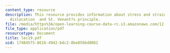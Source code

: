 ```yaml
---
content_type: resource
description: This resource provides information about stress and strain from a screw
  dislocation  and St. Venant?s principle.
file: /media/https%3A/open-learning-course-data-rc.s3.amazonaws.com/12-005-applications-of-continuum-mechanics-to-earth-atmospheric-and-planetary-sciences-spring-2006/174845f586164942bdc28be856bd8061_lec19.pdf
file_type: application/pdf
resourcetype: Document
title: lec19.pdf
uid: 174845f5-8616-4942-bdc2-8be856bd8061
---
```

